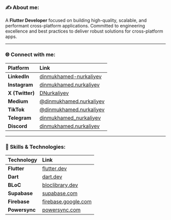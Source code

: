 ### ✍️ About me:
A **Flutter Developer** focused on building high-quality, scalable, and performant cross-platform applications. Committed to engineering excellence and best practices to deliver robust solutions for cross-platform apps.

---

### 🌐 Connect with me:

| Platform        | Link                                                                                    |
| :-------------- | :-------------------------------------------------------------------------------------- |
| **LinkedIn**    | [dinmukhamed-nurkaliyev](https://www.linkedin.com/in/dinmukhamed-nurkaliyev-80b5a1326/) |
| **Instagram**   | [dinmukhamed.nurkaliyev](https://www.instagram.com/dinmukhamed.nurkaliyev/)             |
| **X (Twitter)** | [DNurkaliyev](https://x.com/DNurkaliyev)                                                |
| **Medium**      | [@dinmukhamed.nurkaliyev](https://medium.com/@dinmukhamed.nurkaliyev)                   |
| **TikTok**      | [@dinmukhamed.nurkaliyev](https://www.tiktok.com/@dinmukhamed.nurkaliyev)               |
| **Telegram**    | [dinmukhamed_nurkaliyev](https://t.me/dinmukhamed_nurkaliyev)                           |
| **Discord**     | [dinmukhamed.nurkaliyev](https://discord.com/users/1300002143377428531)                 |

---

### 🚀 Skills & Technologies:

| Technology    | Link                                                |
| :------------ | :-------------------------------------------------- |
| **Flutter**   | [flutter.dev](https://flutter.dev/)                 |
| **Dart**      | [dart.dev](https://dart.dev/)                       |
| **BLoC**      | [bloclibrary.dev](https://bloclibrary.dev/)         |
| **Supabase**  | [supabase.com](https://supabase.com/)               |
| **Firebase**  | [firebase.google.com](https://firebase.google.com/) |
| **Powersync** | [powersync.com](https://www.powersync.com/)         |